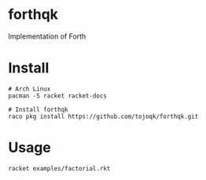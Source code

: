 # forthqk
Implementation of Forth

# Install
```
# Arch Linux
pacman -S racket racket-docs

# Install forthqk 
raco pkg install https://github.com/tojoqk/forthqk.git
```

# Usage
```
racket examples/factorial.rkt
```
